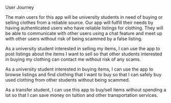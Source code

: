 User Journey

The main users for this app will be university students in need of buying or selling clothes from a reliable source.
Our app will fulfill their needs by having authenticated users who have reliable listings for clothing. They will be
able to communicate with other users using a chat feature and meet up with other users without risk of being scammed 
by a false listing.


As a university student interested in selling my items, I can use the app to post listings about the items I want to 
sell so that other students interested in buying my clothing can contact me without risk of any scams.

As a university student interested in buying items, I can use the app to browse listings and find clothing that
I want to buy so that I can safely buy used clothing from other students without being scammed.

As a transfer student, I can use this app to buy/sell items without spending a lot so that I can save money on 
tuition and other transportation services.
